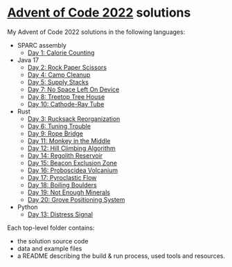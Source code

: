 # [Advent of Code 2022](https://adventofcode.com/2022) solutions

My Advent of Code 2022 solutions in the following languages:
- SPARC assembly
  - [Day 1: Calorie Counting](./01-sparc)
- Java 17
  - [Day 2: Rock Paper Scissors](./02-java)
  - [Day 4: Camp Cleanup](./04-java)
  - [Day 5: Supply Stacks](./05-java)
  - [Day 7: No Space Left On Device](./07-java)
  - [Day 8: Treetop Tree House](./08-java)
  - [Day 10: Cathode-Ray Tube](./10-java)
- Rust
  - [Day 3: Rucksack Reorganization](./03-rust)
  - [Day 6: Tuning Trouble](./06-rust)
  - [Day 9: Rope Bridge](./09-rust)
  - [Day 11: Monkey in the Middle](./11-rust)
  - [Day 12: Hill Climbing Algorithm](./12-rust)
  - [Day 14: Regolith Reservoir](./14-rust)
  - [Day 15: Beacon Exclusion Zone](./15-rust)
  - [Day 16: Proboscidea Volcanium](./16-rust)
  - [Day 17: Pyroclastic Flow](./17-rust)
  - [Day 18: Boiling Boulders](./18-rust)
  - [Day 19: Not Enough Minerals](./19-rust)
  - [Day 20: Grove Positioning System](./20-rust)
- Python
  - [Day 13: Distress Signal](./13-python)

Each top-level folder contains:
- the solution source code
- data and example files
- a README describing the build & run process, used tools and resources.
